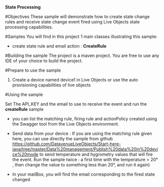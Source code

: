 
**State Processing**

#Objectives
These sample will demonstrate how to create state change rules and  receive state change  event fired using Live Objects state processing capabilities. 


#Samples
You will find in this project 1 main classes illustrating this sample:

- create state rule and email action  : **CreateRule**


#Building the sample
The project is a maven project. You are free to use any IDE of your choice to build the project.


#Prepare to use the sample
1. Create a device named device1 in Live Objects or use  the auto provisioning capabilities of live objects
	

#Using the sample

 Set The API_KEY and the email to use to receive the event and run the **createRule** sample 
- you can list the matching rule, firing rule and actionPolicy created using the Swagger tool from the Live Objects environment.

- Send data from your device : If you are using the matching rule given here, you can use directly the sample from github https://github.com/DatavenueLiveObjects/Start-here-java/tree/master/Data%20management/Publish%20data%20in%20device%20mode to send temperature and hygrometry values that will fire the event.
Run the sample twice : a first time with the temperature > 20° , then change the value to something less than  20°, and run it again)

- In your mailBox, you will find the email corresponding to the fired state changed

